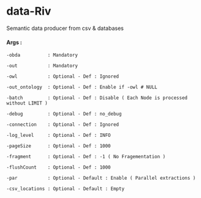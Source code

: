 # data-Riv

Semantic data producer from csv &amp; databases 

#### Args :

    -obda          : Mandatory

    -out           : Mandatory
    
    -owl           : Optional - Def : Ignored
 
    -out_ontology  : Optional - Def : Enable if -owl # NULL
   
    -batch         : Optional - Def : Disable ( Each Node is processed without LIMIT )
  
    -debug         : Optional - Def : no_debug
  
    -connection    : Optional - Def : Ignored

    -log_level     : Optional - Def : INFO
    
    -pageSize      : Optional - Def : 1000

    -fragment      : Optional - Def : -1 ( No Fragementation )
 
    -flushCount    : Optional - Def : 1000
 
    -par           : Optional - Default : Enable ( Parallel extractions )

    -csv_locations : Optional - Default : Empty

